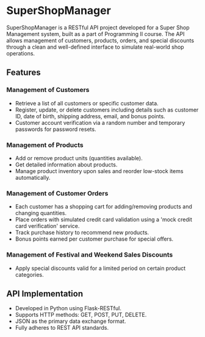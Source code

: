 # SuperShopManager

SuperShopManager is a RESTful API project developed for a Super Shop Management system, built as a part of Programming II course. The API allows management of customers, products, orders, and special discounts through a clean and well-defined interface to simulate real-world shop operations.

## Features

### Management of Customers
- Retrieve a list of all customers or specific customer data.
- Register, update, or delete customers including details such as customer ID, date of birth, shipping address, email, and bonus points.
- Customer account verification via a random number and temporary passwords for password resets.

### Management of Products
- Add or remove product units (quantities available).
- Get detailed information about products.
- Manage product inventory upon sales and reorder low-stock items automatically.

### Management of Customer Orders
- Each customer has a shopping cart for adding/removing products and changing quantities.
- Place orders with simulated credit card validation using a 'mock credit card verification' service.
- Track purchase history to recommend new products.
- Bonus points earned per customer purchase for special offers.

### Management of Festival and Weekend Sales Discounts
- Apply special discounts valid for a limited period on certain product categories.

## API Implementation

- Developed in Python using Flask-RESTful.
- Supports HTTP methods: GET, POST, PUT, DELETE.
- JSON as the primary data exchange format.
- Fully adheres to REST API standards.
